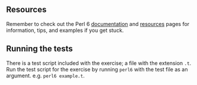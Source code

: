 ## Resources

Remember to check out the Perl 6 [documentation](https://docs.perl6.org/) and [resources](https://perl6.org/resources/) pages for information, tips, and examples if you get stuck.

## Running the tests

There is a test script included with the exercise; a file with the extension `.t`. Run the test script for the exercise by running `perl6` with the test file as an argument. e.g. `perl6 example.t`.
